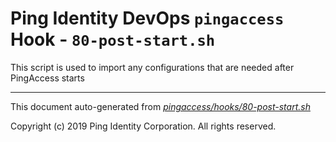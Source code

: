 
# Ping Identity DevOps `pingaccess` Hook - `80-post-start.sh`
This script is used to import any configurations that are
needed after PingAccess starts

---
This document auto-generated from _[pingaccess/hooks/80-post-start.sh](https://github.com/pingidentity/pingidentity-docker-builds/blob/master/pingaccess/hooks/80-post-start.sh)_

Copyright (c)  2019 Ping Identity Corporation. All rights reserved.
